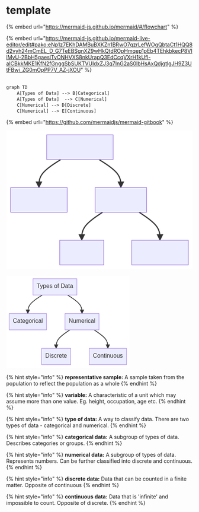 # template

{% embed url="https://mermaid-js.github.io/mermaid/#/flowchart" %}

{% embed url="https://mermaid-js.github.io/mermaid-live-editor/edit#pako:eNp1z7EKhDAMBuBXKZn1BRwO7qzrLefWOgQbtaCt1HQQ8d2vyh24mCmEL_D_G7TeEBSgnXZ9wHkQtdROpHmqep1pEb4TEhkbkecP8VIlMvU-2BbH5gaeslTvONHVXS8nkUrapQ3EdCcqVXrH1kUfl-aICBkkMKE1KfN2fGnggSbSUKTVUIdxZJ3q7InG2aS0lbHsAxQdjgtlgJH9Z3UtFBwi_ZG0mOpPP7V_AZ-jXOU" %}

```

graph TD
    A[Types of Data] --> B[Categorical]
    A[Types of Data]  --> C[Numerical]
    C[Numerical] --> D[Discrete]
    C[Numerical] --> E[Continuous]

```

{% embed url="https://github.com/mermaidjs/mermaid-gitbook" %}

![](<../../../.gitbook/assets/mermaid-diagram-20220619220623 (1).svg>)

![](../../../.gitbook/assets/mermaid-diagram-20220619220724.png)







{% hint style="info" %}
**representative sample:** A sample taken from the population to reflect the population as a whole
{% endhint %}

{% hint style="info" %}
**variable:** A characteristic of a unit which may assume more than one value. Eg. height, occupation, age etc.
{% endhint %}

{% hint style="info" %}
**type of data:** A way to classify data. There are two types of data - categorical and numerical.
{% endhint %}

{% hint style="info" %}
**categorical data:** A subgroup of types of data. Describes categories or groups.
{% endhint %}

{% hint style="info" %}
**numerical data:** A subgroup of types of data. Represents numbers. Can be further classified into discrete and continuous.
{% endhint %}

{% hint style="info" %}
**discrete data:** Data that can be counted in a finite matter. Opposite of continuous
{% endhint %}

{% hint style="info" %}
**continuous data:** Data that is 'infinite' and impossible to count. Opposite of discrete.
{% endhint %}
